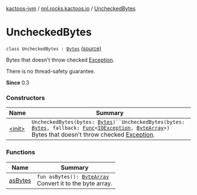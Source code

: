 [kactoos-jvm](../../index.md) / [nnl.rocks.kactoos.io](../index.md) / [UncheckedBytes](./index.md)

# UncheckedBytes

`class UncheckedBytes : `[`Bytes`](../../nnl.rocks.kactoos/-bytes/index.md) [(source)](https://github.com/neonailol/kactoos/blob/master/kactoos-jvm/src/main/kotlin/nnl/rocks/kactoos/io/UncheckedBytes.kt#L18)

Bytes that doesn't throw checked [Exception](https://kotlinlang.org/api/latest/jvm/stdlib/kotlin/-exception/index.html).

There is no thread-safety guarantee.

**Since**
0.3

### Constructors

| Name | Summary |
|---|---|
| [&lt;init&gt;](-init-.md) | `UncheckedBytes(bytes: `[`Bytes`](../../nnl.rocks.kactoos/-bytes/index.md)`)``UncheckedBytes(bytes: `[`Bytes`](../../nnl.rocks.kactoos/-bytes/index.md)`, fallback: `[`Func`](../../nnl.rocks.kactoos/-func/index.md)`<`[`IOException`](http://docs.oracle.com/javase/8/docs/api/java/io/IOException.html)`, `[`ByteArray`](https://kotlinlang.org/api/latest/jvm/stdlib/kotlin/-byte-array/index.html)`>)`<br>Bytes that doesn't throw checked [Exception](https://kotlinlang.org/api/latest/jvm/stdlib/kotlin/-exception/index.html). |

### Functions

| Name | Summary |
|---|---|
| [asBytes](as-bytes.md) | `fun asBytes(): `[`ByteArray`](https://kotlinlang.org/api/latest/jvm/stdlib/kotlin/-byte-array/index.html)<br>Convert it to the byte array. |
